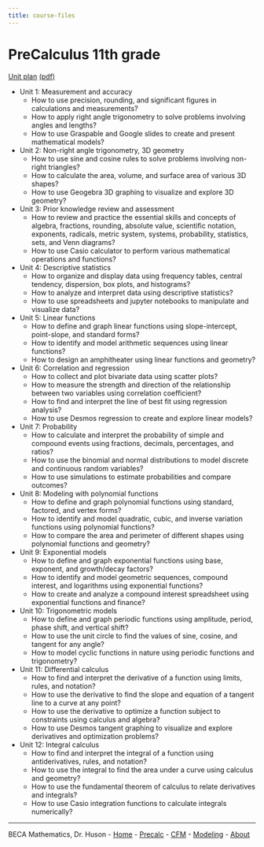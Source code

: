 ```yaml
---
title: course-files
---
```


# PreCalculus 11th grade

[Unit plan](plan) [(pdf)](plan.pdf)

- Unit 1: Measurement and accuracy
  - How to use precision, rounding, and significant figures in calculations and measurements?
  - How to apply right angle trigonometry to solve problems involving angles and lengths?
  - How to use Graspable and Google slides to create and present mathematical models?
- Unit 2: Non-right angle trigonometry, 3D geometry
  - How to use sine and cosine rules to solve problems involving non-right triangles?
  - How to calculate the area, volume, and surface area of various 3D shapes?
  - How to use Geogebra 3D graphing to visualize and explore 3D geometry?
- Unit 3: Prior knowledge review and assessment
  - How to review and practice the essential skills and concepts of algebra, fractions, rounding, absolute value, scientific notation, exponents, radicals, metric system, systems, probability, statistics, sets, and Venn diagrams?
  - How to use Casio calculator to perform various mathematical operations and functions?
- Unit 4: Descriptive statistics
  - How to organize and display data using frequency tables, central tendency, dispersion, box plots, and histograms?
  - How to analyze and interpret data using descriptive statistics?
  - How to use spreadsheets and jupyter notebooks to manipulate and visualize data?
- Unit 5: Linear functions
  - How to define and graph linear functions using slope-intercept, point-slope, and standard forms?
  - How to identify and model arithmetic sequences using linear functions?
  - How to design an amphitheater using linear functions and geometry?
- Unit 6: Correlation and regression
  - How to collect and plot bivariate data using scatter plots?
  - How to measure the strength and direction of the relationship between two variables using correlation coefficient?
  - How to find and interpret the line of best fit using regression analysis?
  - How to use Desmos regression to create and explore linear models?
- Unit 7: Probability
  - How to calculate and interpret the probability of simple and compound events using fractions, decimals, percentages, and ratios?
  - How to use the binomial and normal distributions to model discrete and continuous random variables?
  - How to use simulations to estimate probabilities and compare outcomes?
- Unit 8: Modeling with polynomial functions
  - How to define and graph polynomial functions using standard, factored, and vertex forms?
  - How to identify and model quadratic, cubic, and inverse variation functions using polynomial functions?
  - How to compare the area and perimeter of different shapes using polynomial functions and geometry?
- Unit 9: Exponential models
  - How to define and graph exponential functions using base, exponent, and growth/decay factors?
  - How to identify and model geometric sequences, compound interest, and logarithms using exponential functions?
  - How to create and analyze a compound interest spreadsheet using exponential functions and finance?
- Unit 10: Trigonometric models
  - How to define and graph periodic functions using amplitude, period, phase shift, and vertical shift?
  - How to use the unit circle to find the values of sine, cosine, and tangent for any angle?
  - How to model cyclic functions in nature using periodic functions and trigonometry?
- Unit 11: Differential calculus
  - How to find and interpret the derivative of a function using limits, rules, and notation?
  - How to use the derivative to find the slope and equation of a tangent line to a curve at any point?
  - How to use the derivative to optimize a function subject to constraints using calculus and algebra?
  - How to use Desmos tangent graphing to visualize and explore derivatives and optimization problems?
- Unit 12: Integral calculus
  - How to find and interpret the integral of a function using antiderivatives, rules, and notation?
  - How to use the integral to find the area under a curve using calculus and geometry?
  - How to use the fundamental theorem of calculus to relate derivatives and integrals?
  - How to use Casio integration functions to calculate integrals numerically?

---
BECA Mathematics, Dr. Huson - [Home](https://math.huson.com/) - [Precalc](../precalc) - [CFM](../cfm) - [Modeling](../modeling) - [About](https://math.huson.com/Contact)
